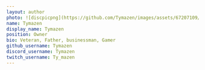 ```yaml
---
layout: author
photo: ![discpicpng](https://github.com/Tymazen/images/assets/67207109/55fa611d-779b-47d2-8eb1-b0e3b62734e8)
name: Tymazen
display_name: Tymazen
position: Owner
bio: Veteran, Father, businessman, Gamer
github_username: Tymazen
discord_username: Tymazen
twitch_username: Ty_mazen
---
```

